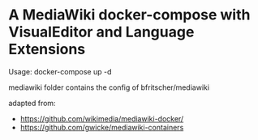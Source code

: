 # A MediaWiki docker-compose with VisualEditor and Language Extensions

Usage: docker-compose up -d

mediawiki folder contains the config of bfritscher/mediawiki

adapted from:
 - https://github.com/wikimedia/mediawiki-docker/
 - https://github.com/gwicke/mediawiki-containers


